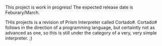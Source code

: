 This project is work in progress! The expected release date is Feburary/March.

THis projects is a revision of Prism Interpreter called Cortado#. Cortado# follows in the direction of a programming language, but certaintly not as advanced as one, so this is still
under the category of a very, very simple interpreter. ;)
